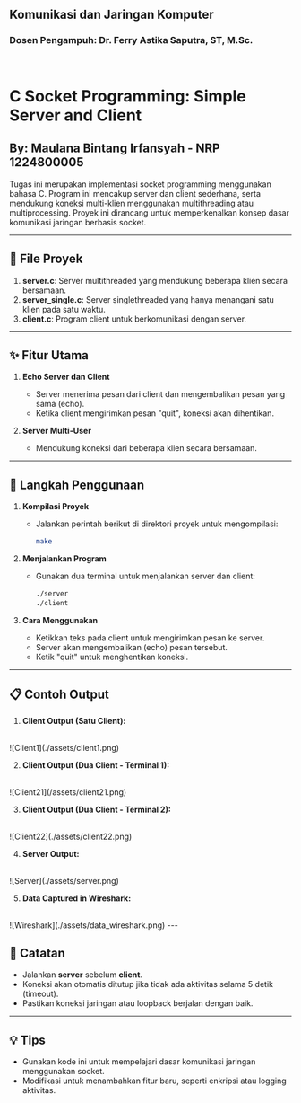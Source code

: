 
## Komunikasi dan Jaringan Komputer 
### Dosen Pengampuh: Dr. Ferry Astika Saputra, ST, M.Sc. 

<br>

# C Socket Programming: Simple Server and Client
## By: Maulana Bintang Irfansyah - NRP 1224800005
Tugas ini merupakan implementasi socket programming menggunakan bahasa C. Program ini mencakup server dan client sederhana, serta mendukung koneksi multi-klien menggunakan multithreading atau multiprocessing. Proyek ini dirancang untuk memperkenalkan konsep dasar komunikasi jaringan berbasis socket.

---

## 📂 File Proyek
1. **server.c**: Server multithreaded yang mendukung beberapa klien secara bersamaan.
2. **server_single.c**: Server singlethreaded yang hanya menangani satu klien pada satu waktu.
3. **client.c**: Program client untuk berkomunikasi dengan server.

---

## ✨ Fitur Utama
1. **Echo Server dan Client**
   - Server menerima pesan dari client dan mengembalikan pesan yang sama (echo).
   - Ketika client mengirimkan pesan "quit", koneksi akan dihentikan.

2. **Server Multi-User**
   - Mendukung koneksi dari beberapa klien secara bersamaan.

---

## 🚀 Langkah Penggunaan

1. **Kompilasi Proyek**
   - Jalankan perintah berikut di direktori proyek untuk mengompilasi:
     ```bash
     make
     ```

2. **Menjalankan Program**
   - Gunakan dua terminal untuk menjalankan server dan client:
     ```bash
     ./server
     ./client
     ```

3. **Cara Menggunakan**
   - Ketikkan teks pada client untuk mengirimkan pesan ke server.
   - Server akan mengembalikan (echo) pesan tersebut.
   - Ketik "quit" untuk menghentikan koneksi.

---
## 📋 Contoh Output

1. **Client Output (Satu Client):**
<br>
   ![Client1](./assets/client1.png)

2. **Client Output (Dua Client - Terminal 1):**
<br>
   ![Client21](/assets/client21.png)

3. **Client Output (Dua Client - Terminal 2):**
<br>
   ![Client22](./assets/client22.png)

4. **Server Output:**
<br>
   ![Server](./assets/server.png)

5. **Data Captured in Wireshark:**
<br>
   ![Wireshark](./assets/data_wireshark.png)
---

## 🔧 Catatan
- Jalankan **server** sebelum **client**.
- Koneksi akan otomatis ditutup jika tidak ada aktivitas selama 5 detik (timeout).
- Pastikan koneksi jaringan atau loopback berjalan dengan baik.

---

## 💡 Tips
- Gunakan kode ini untuk mempelajari dasar komunikasi jaringan menggunakan socket.
- Modifikasi untuk menambahkan fitur baru, seperti enkripsi atau logging aktivitas.
